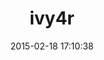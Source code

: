 ---
layout: post
title:  "ivy4r"
repo:   "klaas1979/ivy4r"
date:   2015-02-18 17:10:38
gemurl: http://github.com/klaas1979/ivy4r
---